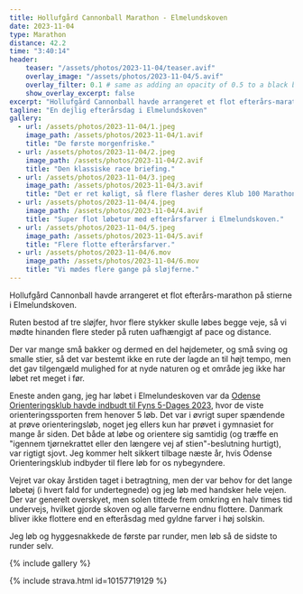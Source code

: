 ```yaml
---
title: Hollufgård Cannonball Marathon - Elmelundskoven
date: 2023-11-04
type: Marathon
distance: 42.2
time: "3:40:14"
header:
    teaser: "/assets/photos/2023-11-04/teaser.avif"
    overlay_image: "/assets/photos/2023-11-04/5.avif"
    overlay_filter: 0.1 # same as adding an opacity of 0.5 to a black background
    show_overlay_excerpt: false
excerpt: "Hollufgård Cannonball havde arrangeret et flot efterårs-marathon på stierne i Elmelundskoven"
tagline: "En dejlig efterårsdag i Elmelundskoven"
gallery:
  - url: /assets/photos/2023-11-04/1.jpeg
    image_path: /assets/photos/2023-11-04/1.avif
    title: "De første morgenfriske."
  - url: /assets/photos/2023-11-04/2.jpeg
    image_path: /assets/photos/2023-11-04/2.avif
    title: "Den klassiske race briefing."
  - url: /assets/photos/2023-11-04/3.jpeg
    image_path: /assets/photos/2023-11-04/3.avif
    title: "Det er ret køligt, så flere flasher deres Klub 100 Marathon jakker med stjerner."
  - url: /assets/photos/2023-11-04/4.jpeg
    image_path: /assets/photos/2023-11-04/4.avif
    title: "Super flot løbetur med efterårsfarver i Elmelundskoven."
  - url: /assets/photos/2023-11-04/5.jpeg
    image_path: /assets/photos/2023-11-04/5.avif
    title: "Flere flotte efterårsfarver."
  - url: /assets/photos/2023-11-04/6.mov
    image_path: /assets/photos/2023-11-04/6.mov
    title: "Vi mødes flere gange på sløjferne."
---
```

Hollufgård Cannonball havde arrangeret et flot efterårs-marathon på stierne i Elmelundskoven.

Ruten bestod af tre sløjfer, hvor flere stykker skulle løbes begge veje, så vi mødte hinanden flere steder på ruten uafhængigt af pace og distance.

Der var mange små bakker og dermed en del højdemeter, og små sving og smalle stier, så det var bestemt ikke en rute der lagde an til højt tempo, men det gav tilgengæld mulighed for at nyde naturen og et område jeg ikke har løbet ret meget i før.

Eneste anden gang, jeg har løbet i Elmelundeskoven var da <a href="https://odense-ok.dk/fyns-5-dages-2023/">Odense Orienteringsklub havde indbudt til Fyns 5-Dages 2023</a>, hvor de viste orienteringssporten frem henover 5 løb.
Det var i øvrigt super spændende at prøve orienteringsløb, noget jeg ellers kun har prøvet i gymnasiet for mange år siden. Det både at løbe og orientere sig samtidig (og træffe en "igennem tjørnekrattet eller den længere vej af stien"-beslutning hurtigt), var rigtigt sjovt.
Jeg kommer helt sikkert tilbage næste år, hvis Odense Orienteringsklub indbyder til flere løb for os nybegyndere.

Vejret var okay årstiden taget i betragtning, men der var behov for det lange løbetøj (i hvert fald for undertegnede) og jeg løb med handsker hele vejen. Der var generelt overskyet, men solen tittede frem omkring en halv times tid undervejs, hvilket gjorde skoven og alle farverne endnu flottere.
Danmark bliver ikke flottere end en efteråsdag med gyldne farver i høj solskin.

Jeg løb og hyggesnakkede de første par runder, men løb så de sidste to runder selv.

{% include gallery %}

{% include strava.html id=10157719129 %}